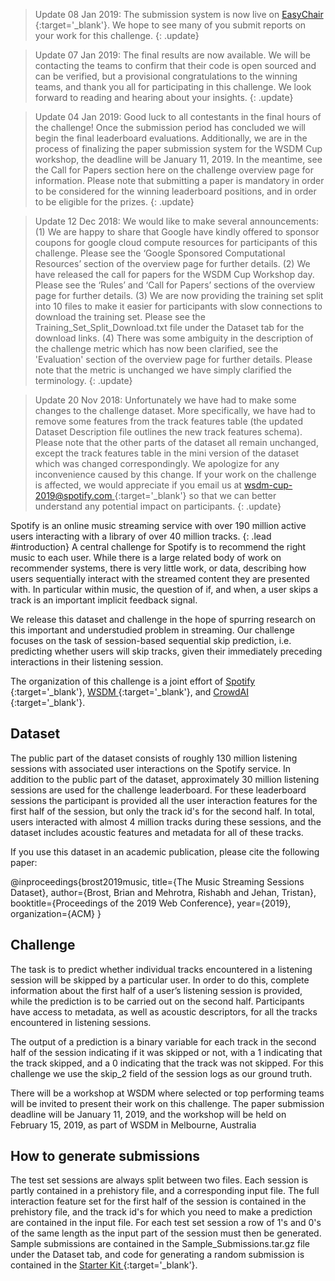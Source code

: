 > Update 08 Jan 2019: The submission system is now live on [ EasyChair ](https://easychair.org/conferences/?conf=wsdmcup2019ssspc){:target='_blank'}. We hope to see many of you submit reports on your work for this challenge.
{: .update}

> Update 07 Jan 2019: The final results are now available. We will be contacting the teams to confirm that their code is open sourced and can be verified, but a provisional congratulations to the winning teams, and thank you all for participating in this challenge. We look forward to reading and hearing about your insights.
{: .update}

> Update 04 Jan 2019: Good luck to all contestants in the final hours of the challenge! Once the submission period has concluded we will begin the final leaderboard evaluations. Additionally, we are in the process of finalizing the paper submission system for the WSDM Cup workshop, the deadline will be January 11, 2019. In the meantime, see the Call for Papers section here on the challenge overview page for information. Please note that submitting a paper is mandatory in order to be considered for the winning leaderboard positions, and in order to be eligible for the prizes.
{: .update}

> Update 12 Dec 2018: We would like to make several announcements: (1) We are happy to share that Google have kindly offered to sponsor coupons for google cloud compute resources for participants of this challenge. Please see the ‘Google Sponsored Computational Resources’ section of the overview page for further details. (2) We have released the call for papers for the WSDM Cup Workshop day. Please see the ‘Rules’ and ‘Call for Papers’ sections of the overview page for further details. (3) We are now providing the training set split into 10 files to make it easier for participants with slow connections to download the training set. Please see the Training_Set_Split_Download.txt file under the Dataset tab for the download links. (4) There was some ambiguity in the description of the challenge metric which has now been clarified, see the 'Evaluation' section of the overview page for further details. Please note that the metric is unchanged we have simply clarified the terminology.
{: .update}

> Update 20 Nov 2018: Unfortunately we have had to make some changes to the challenge dataset. More specifically, we have had to remove some features from the track features table (the updated Dataset Description file outlines the new track features schema). Please note that the other parts of the dataset all remain unchanged, except the track features table in the mini version of the dataset which was changed correspondingly. We apologize for any inconvenience caused by this change. If your work on the challenge is affected, we would appreciate if you email us at [ wsdm-cup-2019@spotify.com ](wsdm-cup-2019@spotify.com){:target='_blank'} so that we can better understand any potential impact on participants.
{: .update}

Spotify is an online music streaming service with over 190 million active users interacting with a library of over 40 million tracks.
{: .lead #introduction}
A central challenge for Spotify is to recommend the right music to each user. While there is a large related body of work on recommender systems, there is very little work, or data, describing how users sequentially interact with the streamed content they are presented with. In particular within music, the question of if, and when, a user skips a track is an important implicit feedback signal.

We release this dataset and challenge in the hope of spurring research on this important and understudied problem in streaming. Our challenge focuses on the task of session-based sequential skip prediction,  i.e. predicting whether users will skip tracks, given their immediately preceding interactions in their listening session.

The organization of this challenge is a joint effort of [ Spotify ](https://www.spotify.com){:target='_blank'}, [ WSDM ](http://www.wsdm-conference.org/2019/){:target='_blank'}, and [ CrowdAI ](https://www.crowdai.org/){:target='_blank'}.

## Dataset

The public part of the dataset consists of roughly 130 million listening sessions with associated user interactions on the Spotify service. In addition to the public part of the dataset, approximately 30 million listening sessions are used for the challenge leaderboard. For these leaderboard sessions the participant is provided all the user interaction features for the first half of the session, but only the track id's for the second half. In total, users interacted with almost 4 million tracks during these sessions, and the dataset includes acoustic features and metadata for all of these tracks.

If you use this dataset in an academic publication, please cite the following paper:

@inproceedings{brost2019music,
  title={The Music Streaming Sessions Dataset},
  author={Brost, Brian and Mehrotra, Rishabh and Jehan, Tristan},
  booktitle={Proceedings of the 2019 Web Conference},
  year={2019},
  organization={ACM}
}

## Challenge

The task is to predict whether individual tracks encountered in a listening session will be skipped by a particular user. In order to do this, complete information about the first half of a user’s listening session is provided, while the prediction is to be carried out on the second half. Participants have access to metadata, as well as acoustic descriptors, for all the tracks encountered in listening sessions.

The output of a prediction is a binary variable for each track in the second half of the session indicating if it was skipped or not, with a 1 indicating that the track skipped, and a 0 indicating that the track was not skipped. For this challenge we use the skip_2 field of the session logs as our ground truth.

There will be a workshop at WSDM where selected or top performing teams will be invited to present their work on this challenge. The paper submission deadline will be January 11, 2019, and the workshop will be held on February 15, 2019, as part of WSDM in Melbourne, Australia

## How to generate submissions

The test set sessions are always split between two files. Each session is partly contained in a prehistory file, and a corresponding input file. The full interaction feature set  for the first half of the session is contained in the prehistory file, and the track id's for which you need to make a prediction are contained in the input file. For each test set session a row of 1's and 0's of the same length as the input part of the session must then be generated. Sample submissions are contained in the Sample_Submissions.tar.gz file under the Dataset tab, and code for generating a random submission is contained in the [ Starter Kit ](https://github.com/crowdAI/skip-prediction-challenge-starter-kit){:target='_blank'}.

